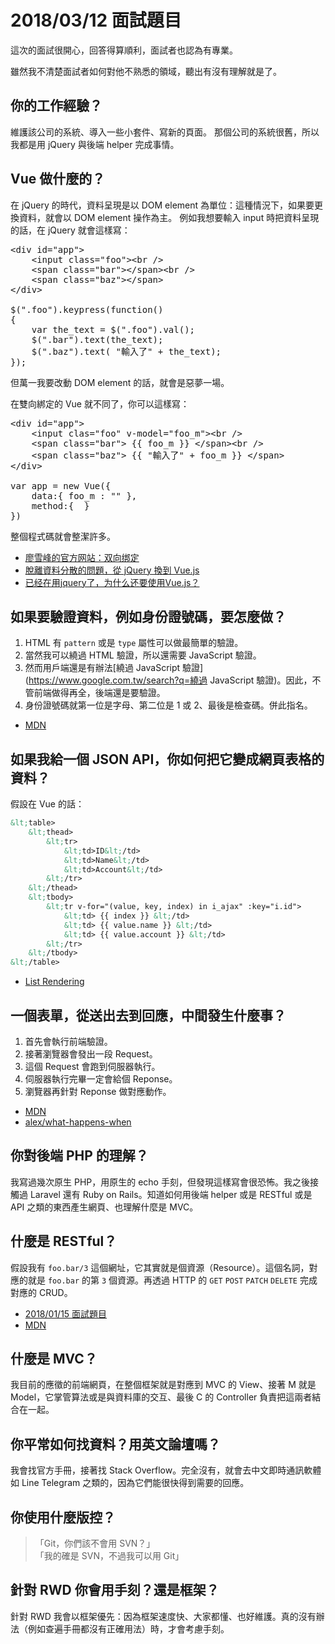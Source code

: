 # 2018/03/12 面試題目

這次的面試很開心，回答得算順利，面試者也認為有專業。

雖然我不清楚面試者如何對他不熟悉的領域，聽出有沒有理解就是了。

## 你的工作經驗？

維護該公司的系統、導入一些小套件、寫新的頁面。
那個公司的系統很舊，所以我都是用 jQuery 與後端 helper 完成事情。

## Vue 做什麼的？

在 jQuery 的時代，資料呈現是以 DOM element 為單位：這種情況下，如果要更換資料，就會以 DOM element 操作為主。
例如我想要輸入 input 時把資料呈現的話，在 jQuery 就會這樣寫：

<pre>
&lt;div id="app">
    &lt;input class="foo">&lt;br />
    &lt;span class="bar">&lt;/span>&lt;br />
    &lt;span class="baz">&lt;/span>
&lt;/div>

$(".foo").keypress(function()
{
    var the_text = $(".foo").val();
    $(".bar").text(the_text);
    $(".baz").text( "輸入了" + the_text);
});
</pre>

但萬一我要改動 DOM element 的話，就會是惡夢一場。

在雙向綁定的 Vue 就不同了，你可以這樣寫：

<pre>
&lt;div id="app">
    &lt;input clas="foo" v-model="foo_m">&lt;br />
    &lt;span class="bar"> {{ foo_m }} &lt;/span>&lt;br />
    &lt;span class="baz"> {{ "輸入了" + foo_m }} &lt;/span>
&lt;/div>

var app = new Vue({
    data:{ foo_m : "" },
    method:{  }
})
</pre>

整個程式碼就會整潔許多。

* [廖雪峰的官方网站：双向绑定](https://www.liaoxuefeng.com/wiki/001434446689867b27157e896e74d51a89c25cc8b43bdb3000/00147574857851718682c42639f466a934ad9d4f485d1f2000)
* [脫離資料分散的問題，從 jQuery 換到 Vue.js](https://yami.io/jquery-to-vuejs/)
* [已经在用jquery了，为什么还要使用Vue.js？](http://www.h5w3.com/?p=836)

## 如果要驗證資料，例如身份證號碼，要怎麼做？

1. HTML 有 `pattern` 或是 `type` 屬性可以做最簡單的驗證。
2. 當然我可以繞過 HTML 驗證，所以還需要 JavaScript 驗證。
3. 然而用戶端還是有辦法[繞過 JavaScript 驗證](https://www.google.com.tw/search?q=繞過 JavaScript 驗證)。因此，不管前端做得再全，後端還是要驗證。
4. 身份證號碼就第一位是字母、第二位是 1 或 2、最後是檢查碼。併此指名。

* [MDN](https://developer.mozilla.org/en-US/docs/Web/HTML/Element/input)

## 如果我給一個 JSON API，你如何把它變成網頁表格的資料？

假設在 Vue 的話：

```html
&lt;table>
    &lt;thead>
        &lt;tr>
            &lt;td>ID&lt;/td>
            &lt;td>Name&lt;/td>
            &lt;td>Account&lt;/td>
        &lt;/tr>
    &lt;/thead>
    &lt;tbody>
        &lt;tr v-for="(value, key, index) in i_ajax" :key="i.id">
            &lt;td> {{ index }} &lt;/td>
            &lt;td> {{ value.name }} &lt;/td>
            &lt;td> {{ value.account }} &lt;/td>
        &lt;/tr>
    &lt;/tbody>
&lt;/table>
```

* [List Rendering](https://vuejs.org/v2/guide/list.html)

## 一個表單，從送出去到回應，中間發生什麼事？

1. 首先會執行前端驗證。
2. 接著瀏覽器會發出一段 Request。
3. 這個 Request 會跑到伺服器執行。
4. 伺服器執行完畢一定會給個 Reponse。
5. 瀏覽器再針對 Reponse 做對應動作。

* [MDN](https://developer.mozilla.org/zh-TW/docs/Learn/Getting_started_with_the_web/How_the_Web_works)
* [alex/what-happens-when](https://github.com/alex/what-happens-when)

## 你對後端 PHP 的理解？

我寫過幾次原生 PHP，用原生的 echo 手刻，但發現這樣寫會很恐怖。我之後接觸過 Laravel 還有 Ruby on Rails。知道如何用後端 helper 或是 RESTful 或是 API 之類的東西產生網頁、也理解什麼是 MVC。

## 什麼是 RESTful？

假設我有 `foo.bar/3` 這個網址，它其實就是個資源（Resource）。這個名詞，對應的就是 `foo.bar` 的第 `3` 個資源。再透過 HTTP 的 `GET` `POST` `PATCH` `DELETE` 完成對應的 CRUD。

* [2018/01/15 面試題目](https://iismmx-rails-blog.herokuapp.com/articles/34)
* [MDN](https://developer.mozilla.org/zh-TW/docs/Glossary/REST)

## 什麼是 MVC？

我目前的應徵的前端網頁，在整個框架就是對應到 MVC 的 View、接著 M 就是 Model，它掌管算法或是與資料庫的交互、最後 C 的 Controller 負責把這兩者結合在一起。

## 你平常如何找資料？用英文論壇嗎？

我會找官方手冊，接著找 Stack Overflow。完全沒有，就會去中文即時通訊軟體如 Line Telegram 之類的，因為它們能很快得到需要的回應。

## 你使用什麼版控？

> 「Git，你們該不會用 SVN？」 <br /> 「我的確是 SVN，不過我可以用 Git」

## 針對 RWD 你會用手刻？還是框架？

針對 RWD 我會以框架優先：因為框架速度快、大家都懂、也好維護。真的沒有辦法（例如查遍手冊都沒有正確用法）時，才會考慮手刻。
